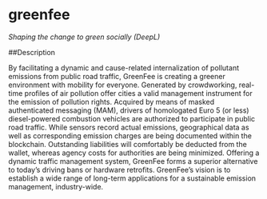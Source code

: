 # greenfee
_Shaping the change to green socially (DeepL)_

##Description

By facilitating a dynamic and cause-related internalization of pollutant emissions from public road traffic, GreenFee is creating a greener environment with mobility for everyone. Generated by crowdworking, real-time profiles of air pollution offer cities a valid management instrument for the emission of pollution rights. Acquired by means of masked authenticated messaging (MAM), drivers of homologated Euro 5 (or less) diesel-powered combustion vehicles are authorized to participate in public road traffic. While sensors record actual emissions, geographical data as well as corresponding emission charges are being documented within the blockchain. Outstanding liabilities will comfortably be deducted from the wallet, whereas agency costs for authorities are being minimized.
Offering a dynamic traffic management system, GreenFee forms a superior alternative to today’s driving bans or hardware retrofits. GreenFee’s vision is to establish a wide range of long-term applications for a sustainable emission management, industry-wide.
